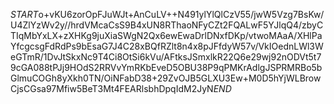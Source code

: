 $START$o+vKU6zorOpFJuWJt+AnCuLV++N491ylYlQlCzV55/jwW5Vzg7BsKw/U4ZlYzWv2y//hrdVMcaCsS9B4xUN8RThaoNFyCZt2FQALwF5YJlqQ4/zbyCTIqMbYxLX+zXHKg9juXiaSWgN2Qx6ewEwaDrlDNxfDKp/vtwoMAaA/XHlPaYfcgcsgFdRdPs9bEsaG7J4C28xBQfRZlt8n4x8pJFfdyW57v/VkIOednLWl3WeGTmR/1DvJtSkxNc9T4Ci8OtSi6kVu/AFtksJSmxlkR22Q6e29wj92nODVt5t79cGA088tPJj9HOdS2RRVvYmRKbEveD5OBU38P9qPMKrAdlgJSPRMRBo5bGlmuCOGh8yXkh0TN/OiNFabD38+29ZvOJB5GLXU3Ew+M0D5hYjWLBrowCjsCGsa97Mfiw5BeT3Mt4FEARlsbhDpqIdM2JyN$END$
